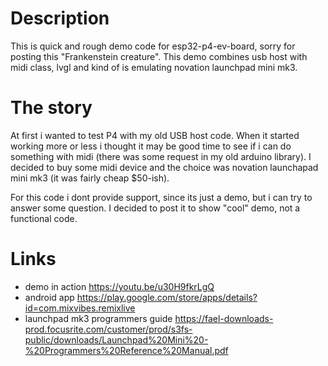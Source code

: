 # Description

This is quick and rough demo code for esp32-p4-ev-board, sorry for posting this "Frankenstein creature". This demo combines usb host with midi class, lvgl and kind of is emulating novation launchpad mini mk3.


# The story

At first i wanted to test P4 with my old USB host code. When it started working more or less i thought it may be good time to see if i can do something with midi (there was some request in my old arduino library). I decided to buy some midi device and the choice was novation launchapad mini mk3 (it was fairly cheap $50-ish).

For this code i dont provide support, since its just a demo, but i can try to answer some question. I decided to post it to show "cool" demo, not a functional code.



# Links

- demo in action 
https://youtu.be/u30H9fkrLgQ
- android app
https://play.google.com/store/apps/details?id=com.mixvibes.remixlive
- launchpad mk3 programmers guide
https://fael-downloads-prod.focusrite.com/customer/prod/s3fs-public/downloads/Launchpad%20Mini%20-%20Programmers%20Reference%20Manual.pdf


